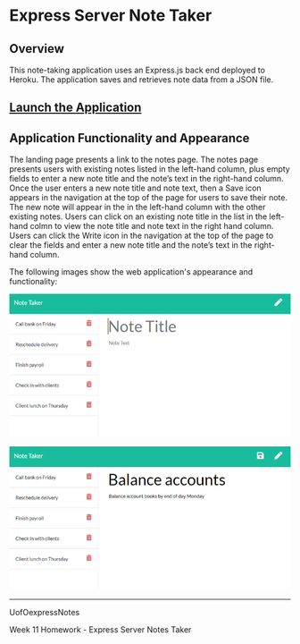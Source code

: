 # Express Server Note Taker

## Overview
This note-taking application uses an Express.js back end deployed to Heroku. The application saves and retrieves note data from a JSON file.

## [Launch the Application]()
## Application Functionality and Appearance
The landing page presents a link to the notes page. The notes page presents users with existing notes listed in the left-hand column, plus empty fields to enter a new note title and the note’s text in the right-hand column. Once the user enters a new note title and note text, then a Save icon appears in the navigation at the top of the page for users to save their note. The new note will appear in the in the left-hand column with the other existing notes. Users can click on an existing note title in the list in the left-hand colmn to view the note title and note text in the right hand column. Users can click the Write icon in the navigation at the top of the page to clear the fields and enter a new note title and the note’s text in the right-hand column.

The following images show the web application's appearance and functionality: 

![Existing notes are listed in the left-hand column with empty fields on the right-hand side for the new note’s title and text.](./img/11-express-homework-demo-01.png)

![Note titled “Balance accounts” reads, “Balance account books by end of day Monday,” with other notes listed on the left.](./img/11-express-homework-demo-02.png)

--------------------------
UofOexpressNotes

Week 11 Homework - Express Server Notes Taker

